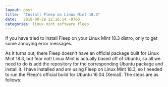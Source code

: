 ```yaml
---
layout: post
title:  "Install Fleep on Linux Mint 18.3"
date:   2018-09-28 22:16:14 -0700
categories: linux mint software fleep
---
```

If you have tried to install Fleep on your Linux Mint 18.3 distro, only to get some annoying error messages.

As it turns out, there Fleep doesn't have an official package built for Linux Mint 18.3, but fear not! Linux Mint is actually based off of Ubuntu, so all we need to do is add the repository for the corresponding Ubuntu package and install it. I have installed and am using Fleep on Linux Mint 18.3, so I needed to run the Fleep's official build for Ubuntu 16.04 (Xenial). The steps are as follows:



[jekyll-docs]: https://jekyllrb.com/docs/home
[jekyll-gh]:   https://github.com/jekyll/jekyll
[jekyll-talk]: https://talk.jekyllrb.com/
